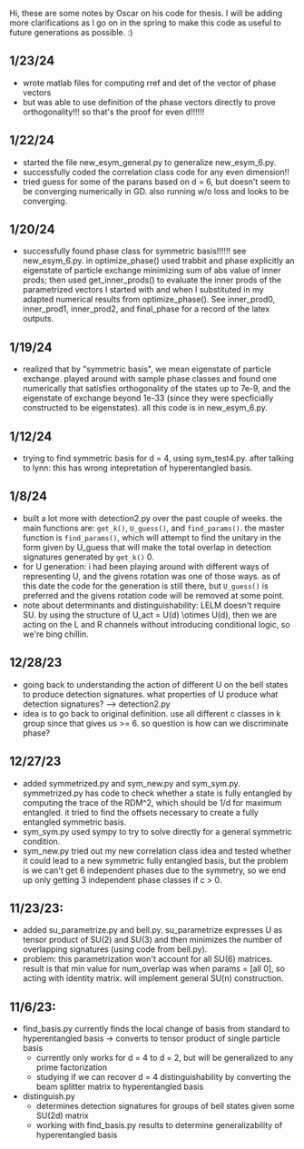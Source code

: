 Hi, these are some notes by Oscar on his code for thesis. I will be adding more clarifications as I go on in the spring to make this code as useful to future generations as possible. :)

## 1/23/24
- wrote matlab files for computing rref and det of the vector of phase vectors
- but was able to use definition of the phase vectors directly to prove orthogonality!!! so that's the proof for even d!!!!!!

## 1/22/24
- started the file new_esym_general.py to generalize new_esym_6.py.
- successfully coded the correlation class code for any even dimension!!
- tried guess for some of the parans based on d = 6, but doesn't seem to be converging numerically in GD. also running w/o loss and looks to be converging.

## 1/20/24
- successfully found phase class for symmetric basis!!!!!! see new_esym_6.py. in optimize_phase() used trabbit and phase explicitly an eigenstate of particle exchange minimizing sum of abs value of inner prods; then used get_inner_prods() to evaluate the inner prods of the parametrized vectors I started with and when I substituted in my adapted numerical results from optimize_phase(). See inner_prod0, inner_prod1, inner_prod2, and final_phase for a record of the latex outputs.

## 1/19/24
- realized that by "symmetric basis", we mean eigenstate of particle exchange. played around with sample phase classes and found one numerically that satisfies orthogonality of the states up to 7e-9, and the eigenstate of exchange beyond 1e-33 (since they were specficially constructed to be eigenstates). all this code is in new_esym_6.py.

## 1/12/24
- trying to find symmetric basis for d = 4, using sym_test4.py. after talking to lynn: this has wrong intepretation of hyperentangled basis.

## 1/8/24
- built a lot more with detection2.py over the past couple of weeks. the main functions are: ```get_k()```, ```U_guess()```, and ```find_params()```. the master function is ```find_params()```, which will attempt to find the unitary in the form given by U_guess that will make the total overlap in detection signatures generated by ```get_k()``` 0.
- for U generation: i had been playing around with different ways of representing U, and the givens rotation was one of those ways. as of this date the code for the generation is still there, but ```U_guess()``` is preferred and the givens rotation code will be removed at some point.
- note about determinants and distinguishability: LELM doesn't require SU. by using the structure of U_act = U(d) \otimes U(d), then we are acting on the L and R channels without introducing conditional logic, so we're bing chillin.

## 12/28/23
- going back to understanding the action of different U on the bell states to produce detection signatures. what properties of U produce what detection signatures? --> detection2.py
- idea is to go back to original definition. use all different c classes in k group since that gives us >= 6. so question is how can we discriminate phase?

## 12/27/23
- added symmetrized.py and sym_new.py and sym_sym.py. symmetrized.py has code to check whether a state is fully entangled by computing the trace of the RDM^2, which should be 1/d for maximum entangled. it tried to find the offsets necessary to create a fully entangled symmetric basis.
- sym_sym.py used sympy to try to solve directly for a general symmetric condition.
- sym_new.py tried out my new correlation class idea and tested whether it could lead to a new symmetric fully entangled basis, but the problem is we can't get 6 independent phases due to the symmetry, so we end up only getting 3 independent phase classes if c > 0.

## 11/23/23:
- added su_parametrize.py and bell.py. su_parametrize expresses U as tensor product of SU(2) and SU(3) and then minimizes the number of overlapping signatures (using code from bell.py).
- problem: this parametrization won't account for all SU(6) matrices. result is that min value for num_overlap was when params = [all 0], so acting with identity matrix. will implement general SU(n) construction.

## 11/6/23:
- find_basis.py currently finds the local change of basis from standard to hyperentangled basis -> converts to tensor product of single particle basis
    - currently only works for d = 4 to d = 2, but will be generalized to any prime factorization
    - studying if we can recover d = 4 distinguishability by converting the beam splitter matrix to hyperentangled basis
- distinguish.py
    - determines detection signatures for groups of bell states given some SU(2d) matrix
    - working with find_basis.py results to determine generalizability of hyperentangled basis